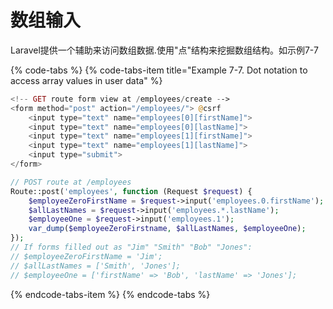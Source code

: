 # 数组输入

Laravel提供一个辅助来访问数组数据.使用"点"结构来挖掘数组结构。如示例7-7

{% code-tabs %}
{% code-tabs-item title="Example 7-7. Dot notation to access array values in user data" %}
```php
<!-- GET route form view at /employees/create -->
<form method="post" action="/employees/"> @csrf
    <input type="text" name="employees[0][firstName]">
    <input type="text" name="employees[0][lastName]">
    <input type="text" name="employees[1][firstName]">
    <input type="text" name="employees[1][lastName]">
    <input type="submit">
</form>

// POST route at /employees
Route::post('employees', function (Request $request) { 
    $employeeZeroFirstName = $request->input('employees.0.firstName');
    $allLastNames = $request->input('employees.*.lastName');
    $employeeOne = $request->input('employees.1');
    var_dump($employeeZeroFirstname, $allLastNames, $employeeOne);
});
// If forms filled out as "Jim" "Smith" "Bob" "Jones":
// $employeeZeroFirstName = 'Jim';
// $allLastNames = ['Smith', 'Jones'];
// $employeeOne = ['firstName' => 'Bob', 'lastName' => 'Jones'];
```
{% endcode-tabs-item %}
{% endcode-tabs %}

